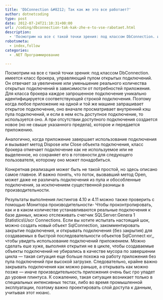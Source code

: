 ```yaml
---
title: 'DbConnection &#8212; Так как же это все работает?'
author: dotnetcoding
type: post
date: 2012-07-24T21:10:31+00:00
url: /coding/dbconnection-tak-kak-zhe-e-to-vse-rabotaet.html
description:
  - 'Посмотрим на все с такой точки зрения: под классом DbConnection. имеется класс брокера, управляющий пулом открытых подключений. '
robotsmeta:
  - index,follow
categories:
  - .NET Программирование

---
```

Посмотрим на все с такой точки зрения: под классом DbConnection. имеется класс брокера, управляющий пулом открытых подключений. Он отвечает за увеличение или уменьшение реального количества открытых подключений в зависимости от потребностей приложения. <!--more-->Для класса брокера каждое запрошенное подключение уникально идентифицируется соответствующей строкой подключения. Поэтому когда любое приложение на одной и той же машине запрашивает открытое подключение, оно вначале просматривает внутренний кэш пула подключений, и если в нем есть доступное подключение, то используется оно. А при отсутствии доступного подключения создается новое (но не свыше указанного предела), которое и передается приложению.

Аналогично, когда приложение завершает использование подключения и вызывает метод Dispose или Close объекта подключения, класс брокера отмечает подключение как не используемое или не выделенное, но сохраняет его в готовности для следующего пользователя, которому оно может понадобиться.
  
Конкретнав реализация можег быть не такой простой, но здесь описано самое главное. И важно понять, что поток, вызвавший метод Open, может даже не различать подключения из пула и обособленные подключения, за исключением существенной разницы в производительности.

Результаты выполнения листингов 4.10 и 4.11 можно также проверить с помощью Монитора производительности- Чтобы проконтролировать, как и в каком количестве устанавливаются реальные подключения к базе данных, можно отслеживать счегчик SQLServer:Genera 1 Statistics\Uscr Connections. Если вы хотите испытать настоящий шок, можно создать новый объект SqlConnection, закомментировать закрытие подключения, и открывать подключения {без закрытия) для создаваемых в быстрой последовательности объектов SqlConnect юг,, чтобы увидеть использование подключений приложением. Можно сделать еше хуже, выполняя открытия не в цикле, чтобы создаваемые объекты подключений не убирались в качестве мусора по завершении цикла — такая ситуация еще больше похожа на работу приложения без пула подключений при высокой загрузке. Следовательно, крайне важно закрывать подключения как можно раньше, а открывать как можно позже — иначе производительность приложения очень быс гро упадет до уровня плинтуса. К сожалению, такая ситуация возникает только в специальных интенсивных тестах, либо во время промышленной эксплуатации, поэтому важно проектировать слой доступа к данным, учитывая этот нюанс.